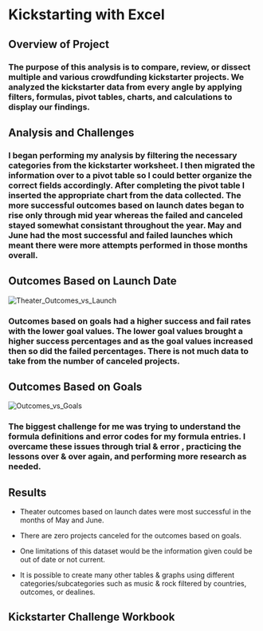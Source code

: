 # Kickstarting with Excel

## Overview of Project

### The purpose of this analysis is to compare, review, or dissect multiple and various crowdfunding kickstarter projects. We analyzed the kickstarter data from every angle by applying filters, formulas, pivot tables, charts, and calculations to display our findings.

## Analysis and Challenges

### I began performing my analysis by filtering the necessary categories from the kickstarter worksheet. I then migrated the information over to a pivot table so I could better organize the correct fields accordingly. After completing the pivot table I inserted the appropriate chart from the data collected. The more successful outcomes based on launch dates began to rise only through mid year whereas the failed and canceled stayed somewhat consistant throughout the year. May and June had the most successful and failed launches which meant there were more attempts performed in those months overall.

## Outcomes Based on Launch Date
![Theater_Outcomes_vs_Launch](https://user-images.githubusercontent.com/118647523/207738495-b6288285-8e10-4ecf-9e7d-b4d5dd6a19ed.png)

### Outcomes based on goals had a higher success and fail rates with the lower goal values. The lower goal values brought a higher success percentages and as the goal values increased then so did the failed percentages. There is not much data to take from the number of canceled projects.

## Outcomes Based on Goals
![Outcomes_vs_Goals](https://user-images.githubusercontent.com/118647523/207738560-c2b6f663-6e50-4647-bb11-a6368e76b6fb.png)

### The biggest challenge for me was trying to understand the formula definitions and error codes for my formula entries. I overcame these issues through trial & error , practicing the lessons over & over again, and performing more research as needed.

## Results

- Theater outcomes based on launch dates were most successful in the months of May and June.

- There are zero projects canceled for the outcomes based on goals. 

- One limitations of this dataset would be the information given could be out of date or not current.

- It is possible to create many other tables & graphs using different categories/subcategories such as music & rock filtered by countries, outcomes, or dealines.

## Kickstarter Challenge Workbook

